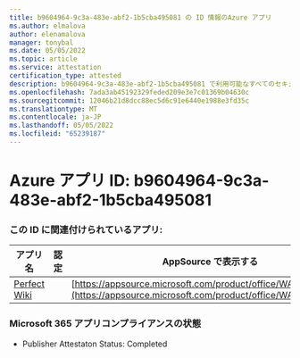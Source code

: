 ```yaml
---
title: b9604964-9c3a-483e-abf2-1b5cba495081 の ID 情報のAzure アプリ
ms.author: elmalova
author: elenamalova
manager: tonybal
ms.date: 05/05/2022
ms.topic: article
ms.service: attestation
certification_type: attested
description: b9604964-9c3a-483e-abf2-1b5cba495081 で利用可能なすべてのセキュリティとコンプライアンス情報。
ms.openlocfilehash: 7ada3ab45192329feded209e3e7c01369b04630c
ms.sourcegitcommit: 12046b21d8dcc88ec5d6c91e6440e1988e3fd35c
ms.translationtype: MT
ms.contentlocale: ja-JP
ms.lasthandoff: 05/05/2022
ms.locfileid: "65239187"
---
```

# <a name="azure-app-id-b9604964-9c3a-483e-abf2-1b5cba495081"></a>Azure アプリ ID: b9604964-9c3a-483e-abf2-1b5cba495081


### <a name="apps-associated-with-this-id"></a>この ID に関連付けられているアプリ:
| **アプリ名** | **認定** | **AppSource で表示する** |
|--------------|---------------|-----------------------|
| [Perfect Wiki](../forward/WA200001679.md) |  | [https://appsource.microsoft.com/product/office/WA200001679](https://appsource.microsoft.com/product/office/WA200001679) |

### <a name="microsoft-365-app-compliance-status"></a>Microsoft 365 アプリコンプライアンスの状態
- Publisher Attestaton Status: Completed
